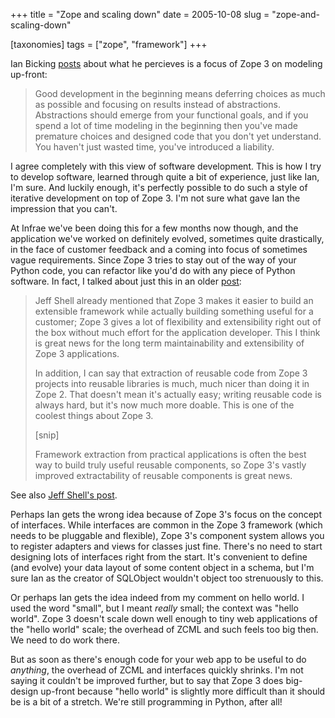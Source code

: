 +++
title = "Zope and scaling down"
date = 2005-10-08
slug = "zope-and-scaling-down"

[taxonomies]
tags = ["zope", "framework"]
+++

Ian Bicking [posts](http://blog.ianbicking.org/zope-3-and-modeling.html)
about what he percieves is a focus of Zope 3 on modeling up-front:

> Good development in the beginning means deferring choices as much as
> possible and focusing on results instead of abstractions. Abstractions
> should emerge from your functional goals, and if you spend a lot of
> time modeling in the beginning then you've made premature choices and
> designed code that you don't yet understand. You haven't just wasted
> time, you've introduced a liability.

I agree completely with this view of software development. This is how I
try to develop software, learned through quite a bit of experience, just
like Ian, I'm sure. And luckily enough, it's perfectly possible to do
such a style of iterative development on top of Zope 3. I'm not sure
what gave Ian the impression that you can't.

At Infrae we've been doing this for a few months now though, and the
application we've worked on definitely evolved, sometimes quite
drastically, in the face of customer feedback and a coming into focus of
sometimes vague requirements. Since Zope 3 tries to stay out of the way
of your Python code, you can refactor like you'd do with any piece of
Python software. In fact, I talked about just this in an older
[post](http://faassen.n--tree.net/blog/view/weblog/2005/09/06/0):

> Jeff Shell already mentioned that Zope 3 makes it easier to build an
> extensible framework while actually building something useful for a
> customer; Zope 3 gives a lot of flexibility and extensibility right
> out of the box without much effort for the application developer. This
> I think is great news for the long term maintainability and
> extensibility of Zope 3 applications.
>
> In addition, I can say that extraction of reusable code from Zope 3
> projects into reusable libraries is much, much nicer than doing it in
> Zope 2. That doesn't mean it's actually easy; writing reusable code is
> always hard, but it's now much more doable. This is one of the coolest
> things about Zope 3.
>
> \[snip\]
>
> Framework extraction from practical applications is often the best way
> to build truly useful reusable components, so Zope 3's vastly improved
> extractability of reusable components is great news.

See also [Jeff Shell's
post](http://griddlenoise.blogspot.com/2005/09/major-zope-3-client-project-finished.html).

Perhaps Ian gets the wrong idea because of Zope 3's focus on the concept
of interfaces. While interfaces are common in the Zope 3 framework
(which needs to be pluggable and flexible), Zope 3's component system
allows you to register adapters and views for classes just fine. There's
no need to start designing lots of interfaces right from the start. It's
convenient to define (and evolve) your data layout of some content
object in a schema, but I'm sure Ian as the creator of SQLObject
wouldn't object too strenuously to this.

Or perhaps Ian gets the idea indeed from my comment on hello world. I
used the word "small", but I meant _really_ small; the context was
"hello world". Zope 3 doesn't scale down well enough to tiny web
applications of the "hello world" scale; the overhead of ZCML and such
feels too big then. We need to do work there.

But as soon as there's enough code for your web app to be useful to do
_anything_, the overhead of ZCML and interfaces quickly shrinks. I'm not
saying it couldn't be improved further, but to say that Zope 3 does
big-design up-front because "hello world" is slightly more difficult
than it should be is a bit of a stretch. We're still programming in
Python, after all!
